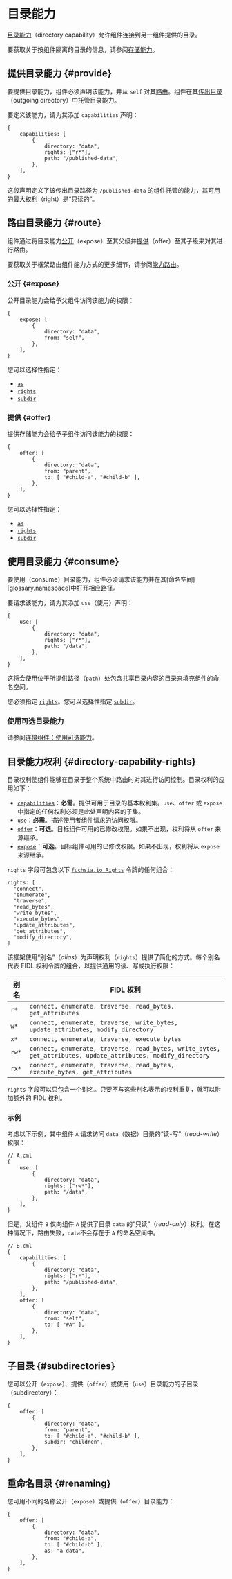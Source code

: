 <!--
# Directory capabilities
 -->
# 目录能力

<!--
[Directory capabilities][glossary.directory-capability] allow components
to connect to a directory provided by another component.
 -->
[目录能力][glossary.directory-capability]（directory capability）允许组件连接到另一组件提供的目录。

<!--
For information on directories that are isolated per-component, see
[storage capabilities][storage-capabilities].
 -->
要获取关于按组件隔离的目录的信息，请参阅[存储能力][storage-capabilities]。

<!--
## Providing directory capabilities {#provide}
 -->
## 提供目录能力 {#provide}

<!--
To provide a directory capability, a component must declare the capability and
[route](#route) it from `self`. The component hosts the directory capability in
its [outgoing directory][glossary.outgoing-directory].
 -->
要提供目录能力，组件必须声明该能力，并从 `self` 对其[路由](#route)。组件在其[传出目录][glossary.outgoing-directory]（outgoing directory）中托管目录能力。

<!--
To define the capability, add a `capabilities` declaration for it:
 -->
要定义该能力，请为其添加 `capabilities` 声明：

```json5
{
    capabilities: [
        {
            directory: "data",
            rights: ["r*"],
            path: "/published-data",
        },
    ],
}
```

<!--
This defines a capability hosted by this component whose outgoing directory path
is `/published-data`, and whose maximum usable
[rights](#directory-capability-rights) are "read-only".
 -->
这段声明定义了该传出目录路径为 `/published-data` 的组件托管的能力，其可用的最大[权利](#directory-capability-rights)（right）是“只读的”。

<!--
## Routing directory capabilities {#route}
 -->
## 路由目录能力 {#route}

<!--
Components route directory capabilities by [exposing](#expose) them to their
parent and [offering](#offer) them to their children.
 -->
组件通过将目录能力[公开](#expose)（expose）至其父级并[提供](#offer)（offer）至其子级来对其进行路由。

<!--
For more details on how the framework routes component capabilities,
see [capability routing][capability-routing].
 -->
要获取关于框架路由组件能力方式的更多细节，请参阅[能力路由][capability-routing]。

<!--
### Exposing {#expose}
 -->
### 公开 {#expose}

<!--
Exposing a directory capability gives the component's parent access to that
capability:
 -->
公开目录能力会给予父组件访问该能力的权限：

```json5
{
    expose: [
        {
            directory: "data",
            from: "self",
        },
    ],
}
```

<!--
You may optionally specify:
 -->
您可以选择性指定：

* [`as`](#renaming)
* [`rights`](#directory-capability-rights)
* [`subdir`](#subdirectories)

<!--
### Offering {#offer}
 -->
### 提供 {#offer}

<!--
Offering a storage capability gives a child component access to that
capability:
 -->
提供存储能力会给予子组件访问该能力的权限：

```json5
{
    offer: [
        {
            directory: "data",
            from: "parent",
            to: [ "#child-a", "#child-b" ],
        },
    ],
}
```

<!--
You may optionally specify:
 -->
您可以选择性指定：

* [`as`](#renaming)
* [`rights`](#directory-capability-rights)
* [`subdir`](#subdirectories)

<!--
## Consuming directory capabilities {#consume}
 -->
## 使用目录能力 {#consume}

<!--
To consume a storage capability, the component must request the capability and
open the corresponding path in its [namespace][glossary.namespace].
 -->
要使用（consume）目录能力，组件必须请求该能力并在其[命名空间][glossary.namespace]中打开相应路径。

<!--
To request the capability, add a `use` declaration for it:
 -->
要请求该能力，请为其添加 `use`（使用）声明：

```json5
{
    use: [
        {
            directory: "data",
            rights: ["r*"],
            path: "/data",
        },
    ],
}
```

<!--
This populates the component's namespace with a directory at the provided `path`
containing the shared directory contents.
 -->
这将会使用位于所提供路径（`path`）处包含共享目录内容的目录来填充组件的命名空间。

<!--
You must specify [`rights`](#directory-capability-rights).
You may optionally specify [`subdir`](#subdirectories).
 -->
您必须指定 [`rights`](#directory-capability-rights)。您可以选择性指定 [`subdir`](#subdirectories)。

<!--
### Consuming optional directory capabilities
 -->
### 使用可选目录能力

<!--
See [Connect Components: Consuming optional capabilities][consuming-optional-capabilities].
 -->
请参阅[连接组件：使用可选能力][consuming-optional-capabilities]。

<!--
## Directory capability rights {#directory-capability-rights}
 -->
## 目录能力权利 {#directory-capability-rights}

<!--
Directory rights enable components to control access to directories as they are
routed throughout the system. Directory rights are applied as follows:
 -->
目录权利使组件能够在目录于整个系统中路由时对其进行访问控制。目录权利的应用如下：

<!--
* [`capabilities`][manifest-capabilities]: *Required*.
  Provides the base set of rights available for the directory. Any rights
  specified in a `use`, `offer`, or `expose` must be a subset of what is
  declared here.
* [`use`][manifest-use]: *Required*.
  Describes the access rights requested by the consuming component.
* [`offer`][manifest-offer]: *Optional*.
  Modified rights available to the destination component. Rights are inherited
  from the `offer` source if not present.
* [`expose`][manifest-expose]: *Optional*.
  Modified rights available to the destination component. Rights are inherited
  from the `expose` source if not present.
 -->
* [`capabilities`][manifest-capabilities]：**必需**。提供可用于目录的基本权利集。`use`、`offer` 或 `expose` 中指定的任何权利必须是此处声明内容的子集。
* [`use`][manifest-use]：**必需**。描述使用者组件请求的访问权限。
* [`offer`][manifest-offer]：**可选**。目标组件可用的已修改权限。如果不出现，权利将从 `offer` 来源继承。
* [`expose`][manifest-expose]：**可选**。目标组件可用的已修改权限。如果不出现，权利将从 `expose` 来源继承。

<!--
The `rights` field can contain any combination of the following
[`fuchsia.io.Rights`][fidl-io-rights] tokens:
 -->
`rights` 字段可包含以下 [`fuchsia.io.Rights`][fidl-io-rights] 令牌的任何组合：

```json5
rights: [
  "connect",
  "enumerate",
  "traverse",
  "read_bytes",
  "write_bytes",
  "execute_bytes",
  "update_attributes",
  "get_attributes",
  "modify_directory",
]
```

<!--
The framework provides a simplified form for declaring `rights` using *aliases*.
Each alias represents the combination of FIDL rights tokens to provide common
read, write, or execute access:
 -->
该框架使用“别名”（*alias*）为声明权利（`rights`）提供了简化的方式。每个别名代表 FIDL 权利令牌的组合，以提供通用的读、写或执行权限：

<!--
| Alias | FIDL rights                                                |
| :---: | ---------------------------------------------------------- |
| `r*`  | `connect, enumerate, traverse, read_bytes,`                |
:       : `get_attributes`                                           :
| `w*`  | `connect, enumerate, traverse, write_bytes,`               |
:       : `update_attributes, modify_directory`                      :
| `x*`  | `connect, enumerate, traverse, execute_bytes`              |
| `rw*` | `connect, enumerate, traverse, read_bytes, write_bytes,`   |
:       : `get_attributes, update_attributes, modify_directory`      :
| `rx*` | `connect, enumerate, traverse, read_bytes, execute_bytes,` |
:       : `get_attributes`                                           :
 -->
| 别名  | FIDL 权利                                                                                                    |
| ----- | ------------------------------------------------------------------------------------------------------------ |
| `r*`  | `connect, enumerate, traverse, read_bytes, get_attributes`                                                   |
| `w*`  | `connect, enumerate, traverse, write_bytes, update_attributes, modify_directory`                             |
| `x*`  | `connect, enumerate, traverse, execute_bytes`                                                                |
| `rw*` | `connect, enumerate, traverse, read_bytes, write_bytes, get_attributes, update_attributes, modify_directory` |
| `rx*` | `connect, enumerate, traverse, read_bytes, execute_bytes, get_attributes`                                    |

<!--
The `rights` field may only contain one alias. Additional FIDL rights may be
appended as long as they do not duplicate rights expressed by the alias.
 -->
`rights` 字段可以只包含一个别名。只要不与这些别名表示的权利重复，就可以附加额外的 FIDL 权利。

<!--
### Example
 -->
### 示例

<!--
Consider the following example where component `A` requests *read-write* access
to the `data` directory:
 -->
考虑以下示例，其中组件 `A` 请求访问 `data`（数据）目录的“读-写”（*read-write*）权限：

```json5
// A.cml
{
    use: [
        {
            directory: "data",
            rights: ["rw*"],
            path: "/data",
        },
    ],
}
```

<!--
However, the parent component `B` offers the directory `data` to component `A`
with only *read-only* rights. In this case the routing fails and `data` wouldn't
be present in A's namespace.
 -->
但是，父组件 `B` 仅向组件 `A` 提供了目录 `data` 的“只读”（*read-only*）权利。在这种情况下，路由失败，`data`不会存在于 `A` 的命名空间中。

```json5
// B.cml
{
    capabilities: [
        {
            directory: "data",
            rights: ["r*"],
            path: "/published-data",
        },
    ],
    offer: [
        {
            directory: "data",
            from: "self",
            to: [ "#A" ],
        },
    ],
}
```

<!--
## Subdirectories {#subdirectories}
 -->
## 子目录 {#subdirectories}

<!--
You may `expose`, `offer`, or `use` a subdirectory of a directory capability:
 -->
您可以公开（`expose`）、提供（`offer`）或使用（`use`）目录能力的子目录（subdirectory）：

```json5
{
    offer: [
        {
            directory: "data",
            from: "parent",
            to: [ "#child-a", "#child-b" ],
            subdir: "children",
        },
    ],
}
```

<!--
## Renaming directories {#renaming}
 -->
## 重命名目录 {#renaming}

<!--
You may `expose` or `offer` a directory capability by a different name:
 -->
您可用不同的名称公开（`expose`）或提供（`offer`）目录能力：

```json5
{
    offer: [
        {
            directory: "data",
            from: "#child-a",
            to: [ "#child-b" ],
            as: "a-data",
        },
    ],
}
```

[glossary.directory-capability]: /glossary/README.md#directory-capability
[glossary.outgoing-directory]: /glossary/README.md#outgoing-directory
[capability-routing]: /concepts/components/v2/capabilities/README.md#routing
[fidl-io-rights]: /sdk/fidl/fuchsia.io/rights-abilities.fidl
[manifest-capabilities]: https://fuchsia.dev/reference/cml#capabilities
[manifest-expose]: https://fuchsia.dev/reference/cml#expose
[manifest-offer]: https://fuchsia.dev/reference/cml#offer
[manifest-use]: https://fuchsia.dev/reference/cml#use
[consuming-optional-capabilities]: /development/components/connect.md#consuming-optional-capabilities
[storage-capabilities]: /concepts/components/v2/capabilities/storage.md
